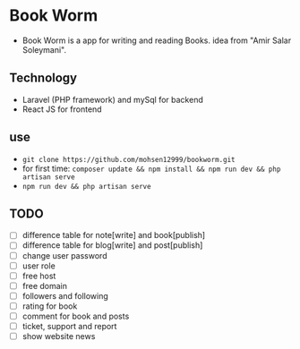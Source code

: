 # Book Worm

-   Book Worm is a app for writing and reading Books. idea from "Amir Salar Soleymani".

## Technology

-   Laravel (PHP framework) and mySql for backend
-   React JS for frontend

## use

-   `git clone https://github.com/mohsen12999/bookworm.git`
-   for first time: `composer update && npm install && npm run dev && php artisan serve`
-   `npm run dev && php artisan serve`

## TODO

-   [ ] difference table for note[write] and book[publish]
-   [ ] difference table for blog[write] and post[publish]
-   [ ] change user password
-   [ ] user role
-   [ ] free host
-   [ ] free domain
-   [ ] followers and following
-   [ ] rating for book
-   [ ] comment for book and posts
-   [ ] ticket, support and report
-   [ ] show website news
